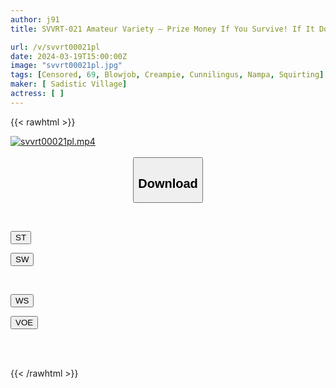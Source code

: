 ```yaml
---
author: j91
title: SVVRT-021 Amateur Variety – Prize Money If You Survive! If It Doesn’t Work, Fuck It Immediately With A Big Dick! College Girl Crab Crotch Facesitting Cunnilingus Challenge! The Skin Of Her Sensitive Clitoris Is Peeled Off And She Is Licked And His Tongue Is Inserted Into Her Vagina Hole, Causing Her To Cum And Squirt Out! !

url: /v/svvrt00021pl
date: 2024-03-19T15:00:00Z
image: "svvrt00021pl.jpg"
tags: [Censored, 69, Blowjob, Creampie, Cunnilingus, Nampa, Squirting]
maker: [ Sadistic Village]
actress: [ ]
---
```



{{< rawhtml >}}

<div class="video" data-videoid="4ok7b0jKRDuKop2">
    <a href="javascript:;">
        <img src="/v/svvrt00021pl/svvrt00021pl.jpg" width="WIDTH" height="HEIGHT" alt="svvrt00021pl.mp4" loading="lazy">
    </a>
</div>

<script type="text/javascript" src="https://j91.asia/asset/on-demand-st.js"></script>

<br>
  <link rel="stylesheet" href="https://j91.asia/asset/bs5.css">
  
  <center>
  <button class="btn btn-primary" type="button" data-bs-toggle="collapse" data-bs-target=".multi-collapse" aria-expanded="false" aria-controls="multiCollapseExample1 multiCollapseExample2"><h2>Download</h2></button></center>
</p>
<div class="row">
  <div class="col">
    <div class="collapse multi-collapse" id="multiCollapseExample1">
      <div class="card card-body">
	      	      <br>
<div class="buttons">  
<p><a href="https://streamtape.to/v/4ok7b0jKRDuKop2" target="_blank"><button class="btn-hover color-3"><i class="fa fa-download"></i> ST</button></a></p>
<p><a href="https://asnwish.com/kocnqpq2yieq" target="_blank"><button class="btn-hover color-2"><i class="fa fa-download"></i> SW</button></a></p></div>
    </div>
  </div>
</div>
  <div class="col">
    <div class="collapse multi-collapse" id="multiCollapseExample2">
      <div class="card card-body">
	      <br>
<div class="buttons">
<p><a href="https://wolfstream.tv/4smcuwx2bzqu"><button class="btn-hover color-9"><i class="fa fa-download"></i> WS</button></a></p>
<p><a href="javascript:;"><button class="btn-hover color-8"><i class="fa fa-download"></i> VOE</button></a></p></div>
<br><br>
      </div>
    </div>
  </div>
</div>

{{< /rawhtml >}}
